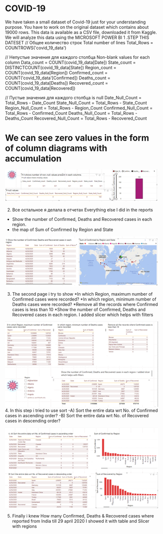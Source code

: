 # COVID-19
We have taken a small dataset of Covid-19 just for your understanding purpose. You have to work on the original dataset which contains about 19000 rows. This data is available as a CSV file, downloaded it from Kaggle.  We will analyze this data using the MICROSOFT POWER BI
1 .STEP THIS DATESET 
 //   Общее количество строк Total number of lines
Total_Rows = COUNTROWS('covid_19_data')

// Непустые значения для каждого столбца Non-blank values ​​for each column
Data_count = COUNT(covid_19_data[Date])
State_count = DISTINCTCOUNT(covid_19_data[State]) 
Region_count = COUNT(covid_19_data[Region])
Confirmed_count = COUNT('covid_19_data'[Confirmed])
Deaths_count = COUNT(covid_19_data[Deaths])
Recovered_count = COUNT(covid_19_data[Recovered])

// Пустые значения для каждого столбца is null
Date_Null_Count = Total_Rows - Date_Count
State_Null_Count = Total_Rows - State_Count
Region_Null_Count = Total_Rows - Region_Count
Confirmed_Null_Count = Total_Rows - Confirmed_Count
Deaths_Null_Count = Total_Rows - Deaths_Count
Recovered_Null_Count = Total_Rows - Recovered_Count

# We can see zero values ​​in the form of column diagrams with accumulation
![Image alt](https://github.com/Bagi01bagi/COVID-19/blob/main/1%20stacked.png)

2. Все остальное я делала в отчетах 
Everything else I did in the reports
* Show the number of Confirmed, Deaths and Recovered cases in each region.
* the map of Sum of Confirmed by Region and State

![Image alt](https://github.com/Bagi01bagi/COVID-19/blob/main/tha%20map.png)

3. The second page i try to show 
   *In which Region, maximum number of Confirmed cases were recorded?
   *In which region, minimum number of Deaths cases were recorded?
   *Remove all the records where Confirmed cases is less than 10
   *Show the number of Confirmed, Deaths and Recovered cases in each region. I added slicer which helps with filters
   
![Image alt](https://github.com/Bagi01bagi/COVID-19/blob/main/3%20region.png)
4. In this step i tried to use sort
   -A) Sort the entire data wrt No. of Confirmed cases in ascending order?
   -B) Sort the entire data wrt No. of Recovered cases in descending order?

![Image alt](https://github.com/Bagi01bagi/COVID-19/blob/main/sort.png)
   
5. Finally i knew How many Confirmed, Deaths & Recovered cases where reported from India till 29 april 2020
   I showed it with table and Slicer with regions 



   
